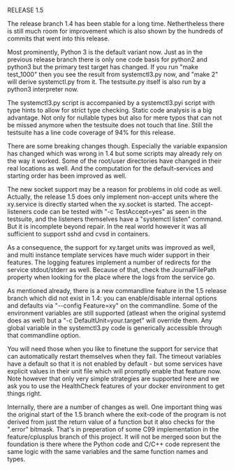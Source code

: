 RELEASE 1.5

The release branch 1.4 has been stable for a long time. Nethertheless there
is still much room for improvement which is also shown by the hundreds of
commits that went into this release.

Most prominently, Python 3 is the default variant now. Just as in the previous
release branch there is only one code basis for python2 and python3 but the
primary test target has changed. If you run "make test_1000" then you see
the result from systemctl3.py now, and "make 2" will derive systemctl.py
from it. The testsuite.py itself is also run by a python3 interpreter now.

The systemctl3.py script is accompanied by a systemctl3.pyi script with type 
hints to allow for strict type checking. Static code analysis is a big
advantage. Not only for nullable types but also for mere typos that can not 
be missed anymore when the testsuite does not touch that line. Still the 
testsuite has a line code coverage of 94% for this release.

There are some breaking changes though. Especially the variable expansion 
has changed which was wrong in 1.4 but some scripts may already rely on the
way it worked. Some of the root/user directories have changed in their real
locations as well. And the computation for the default-services and starting
order has been improved as well.

The new socket support may be a reason for problems in old code as well.
Actually, the release 1.5 does only implement non-accept units where the
xy.service is directly started when the xy.socket is started. The
accept-listeners code can be tested with "-c TestAccept=yes" as seen in
the testsuite, and the listeners themselves have a "systemctl listen"
command. But it is incomplete beyond repair. In the real world however
it was all sufficient to support sshd and cvsd in containers.

As a consequence, the support for xy.target units was improved as well,
and multi instance template services have much wider support in their
features. The logging features implement a number of redirects for the
service stdout/stderr as well. Because of that, check the JournalFilePath
property when looking for the place where the logs from the service go.

As mentioned already, there is a new commandline feature in the 1.5 
release branch which did not exist in 1.4: you can enable/disable internal
options and defaults via "--config Feature=xy" on the commandline. Some of
the environment variables are still supported (atleast when the 
original systemd does as well) but a "-c DefaultUnit=your.target" 
will override them. Any global variable in the systemctl3.py code is 
generically accessible through that commandline option.

You will need those when you like to finetune the support for service
that can automatically restart themselves when they fail. The timeout
variables have a default so that it is not enabled by default - but 
some services have explicit values in their unit file which will promptly
enable that feature now. Note however that only very simple strategies
are supported here and we ask you to use the HealthCheck features of 
your docker environment to get things right.

Internally, there are a number of changes as well. One important thing
was the original start of the 1.5 branch where the exit-code of the
program is not derived from just the return value of a function but
it also checks for the ".error" bitmask. That's in preperation of some
C99 implementation in the feature/cplusplus branch of this project. It 
will not be merged soon but the foundation is there where the Python code
and C/C++ code represent the same logic with the same variables and
the same function names and types.
